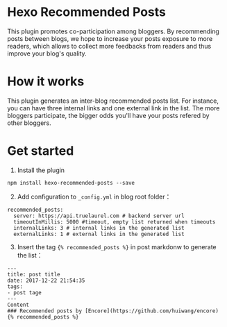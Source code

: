 # Hexo Recommended Posts
This plugin promotes co-participation among bloggers. By recommending posts between blogs, we hope to increase your posts exposure to more readers, which allows to collect more feedbacks from readers and thus improve your blog's quality.

# How it works
This plugin generates an inter-blog recommended posts list. For instance, you can have three internal links and one external link in the list. The more bloggers participate, the bigger odds you'll have your posts refered by other bloggers.

# Get started
1. Install the plugin
```
npm install hexo-recommended-posts --save
```
2. Add configuration to `_config.yml` in blog root folder：
```
recommended_posts:
  server: https://api.truelaurel.com # backend server url
  timeoutInMillis: 5000 #timeout, empty list returned when timeouts
  internalLinks: 3 # internal links in the generated list
  externalLinks: 1 # external links in the generated list
```

3. Insert the tag `{% recommended_posts %}` in post markdonw to generate the list：
```
---
title: post title
date: 2017-12-22 21:54:35
tags:
- post tage
---
Content
### Recommended posts by [Encore](https://github.com/huiwang/encore)
{% recommended_posts %}
```
